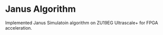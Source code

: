 #  Janus Algorithm

Implemented Janus Simulatoin algorithm on ZU19EG Ultrascale+ for FPGA acceleration.
